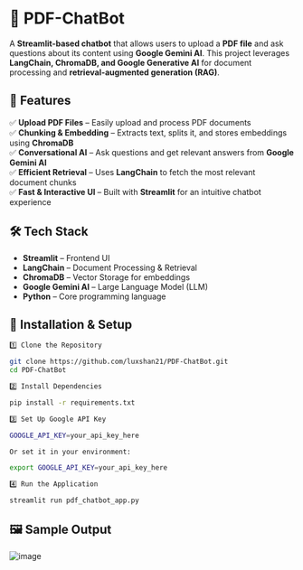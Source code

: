 # 📄 PDF-ChatBot  

A **Streamlit-based chatbot** that allows users to upload a **PDF file** and ask questions about its content using **Google Gemini AI**. This project leverages **LangChain, ChromaDB, and Google Generative AI** for document processing and **retrieval-augmented generation (RAG)**.  

## 🚀 Features  
✅ **Upload PDF Files** – Easily upload and process PDF documents  
✅ **Chunking & Embedding** – Extracts text, splits it, and stores embeddings using **ChromaDB**  
✅ **Conversational AI** – Ask questions and get relevant answers from **Google Gemini AI**  
✅ **Efficient Retrieval** – Uses **LangChain** to fetch the most relevant document chunks  
✅ **Fast & Interactive UI** – Built with **Streamlit** for an intuitive chatbot experience  

## 🛠️ Tech Stack  
- **Streamlit** – Frontend UI  
- **LangChain** – Document Processing & Retrieval  
- **ChromaDB** – Vector Storage for embeddings  
- **Google Gemini AI** – Large Language Model (LLM)  
- **Python** – Core programming language  

## 📌 Installation & Setup  

```bash
1️⃣ Clone the Repository  

git clone https://github.com/luxshan21/PDF-ChatBot.git
cd PDF-ChatBot

2️⃣ Install Dependencies

pip install -r requirements.txt

3️⃣ Set Up Google API Key

GOOGLE_API_KEY=your_api_key_here

Or set it in your environment:

export GOOGLE_API_KEY=your_api_key_here

4️⃣ Run the Application

streamlit run pdf_chatbot_app.py
```

## 🖼️ Sample Output

![image](https://github.com/user-attachments/assets/66f81747-1702-41a9-b5db-a448a55e3c03)


